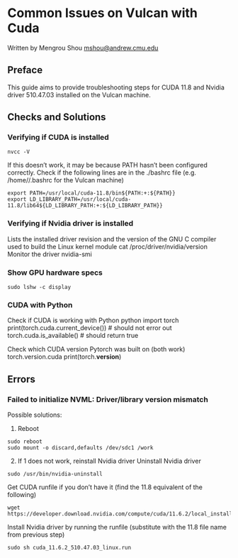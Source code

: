 # Common Issues on Vulcan with Cuda
Written by Mengrou Shou <mshou@andrew.cmu.edu>

## Preface
This guide aims to provide troubleshooting steps for CUDA 11.8 and Nvidia driver 510.47.03 installed on the Vulcan machine.

## Checks and Solutions
### Verifying if CUDA is installed
```
nvcc -V
```

If this doesn’t work, it may be because PATH hasn’t been configured correctly. Check if the following lines are in the ./bashrc file (e.g. /home/<account name>/.bashrc for the Vulcan machine)
```
export PATH=/usr/local/cuda-11.8/bin${PATH:+:${PATH}}
export LD_LIBRARY_PATH=/usr/local/cuda-11.8/lib64${LD_LIBRARY_PATH:+:${LD_LIBRARY_PATH}}
```

### Verifying if Nvidia driver is installed
Lists the installed driver revision and the version of the GNU C compiler used to build the Linux kernel module
cat /proc/driver/nvidia/version
Monitor the driver
nvidia-smi

### Show GPU hardware specs
```
sudo lshw -c display
```

### CUDA with Python
Check if CUDA is working with Python
python
import torch
print(torch.cuda.current_device()) # should not error out
torch.cuda.is_available() # should return true

Check which CUDA version Pytorch was built on (both work)
torch.version.cuda
print(torch.__version__)

## Errors
### Failed to initialize NVML: Driver/library version mismatch
Possible solutions:
1) Reboot
```
sudo reboot
sudo mount -o discard,defaults /dev/sdc1 /work
```
2) If 1 does not work, reinstall Nvidia driver
Uninstall Nvidia driver
```
sudo /usr/bin/nvidia-uninstall
```
Get CUDA runfile if you don’t have it (find the 11.8 equivalent of the following)
```
wget https://developer.download.nvidia.com/compute/cuda/11.6.2/local_installers/cuda_11.6.2_510.47.03_linux.run
```
Install Nvidia driver by running the runfile (substitute with the 11.8 file name from previous step)
```
sudo sh cuda_11.6.2_510.47.03_linux.run
```

